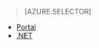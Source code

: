 > [AZURE.SELECTOR]
- [Portal](../articles/media-services/media-services-manage-content.md)
- [.NET](../articles/media-services/media-services-index-content.md)

<!---HONumber=July15_HO4-->